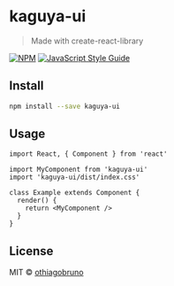 # kaguya-ui

> Made with create-react-library

[![NPM](https://img.shields.io/npm/v/kaguya-ui.svg)](https://www.npmjs.com/package/kaguya-ui) [![JavaScript Style Guide](https://img.shields.io/badge/code_style-standard-brightgreen.svg)](https://standardjs.com)

## Install

```bash
npm install --save kaguya-ui
```

## Usage

```tsx
import React, { Component } from 'react'

import MyComponent from 'kaguya-ui'
import 'kaguya-ui/dist/index.css'

class Example extends Component {
  render() {
    return <MyComponent />
  }
}
```

## License

MIT © [othiagobruno](https://github.com/othiagobruno)
